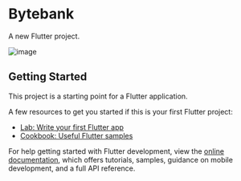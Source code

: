 # Bytebank

A new Flutter project.

![image](https://github.com/marcosprofile/bytebank/assets/86635292/a110f343-cb4a-4b6d-82fc-66c68f6e6b39)


## Getting Started

This project is a starting point for a Flutter application.

A few resources to get you started if this is your first Flutter project:

- [Lab: Write your first Flutter app](https://docs.flutter.dev/get-started/codelab)
- [Cookbook: Useful Flutter samples](https://docs.flutter.dev/cookbook)

For help getting started with Flutter development, view the
[online documentation](https://docs.flutter.dev/), which offers tutorials,
samples, guidance on mobile development, and a full API reference.
